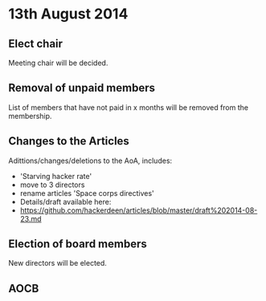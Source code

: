 13th August 2014
================

Elect chair
-----------
Meeting chair will be decided.

Removal of unpaid members
-------------------------
List of members that have not paid in x months will be removed from the membership.

Changes to the Articles
-----------------------
Adittions/changes/deletions to the AoA, includes:
- 'Starving hacker rate'
- move to 3 directors
- rename articles 'Space corps directives'
- Details/draft available here:
- https://github.com/hackerdeen/articles/blob/master/draft%202014-08-23.md

Election of board members
-------------------------
New directors will be elected.

AOCB
----
